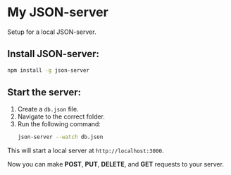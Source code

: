 # My JSON-server
Setup for a local JSON-server.

## Install JSON-server:
```bash
npm install -g json-server
```

## Start the server:
1. Create a `db.json` file.
2. Navigate to the correct folder.
3. Run the following command:
   ```bash
   json-server --watch db.json
   ```

This will start a local server at `http://localhost:3000`.

Now you can make **POST**, **PUT**, **DELETE**, and **GET** requests to your server.
```


